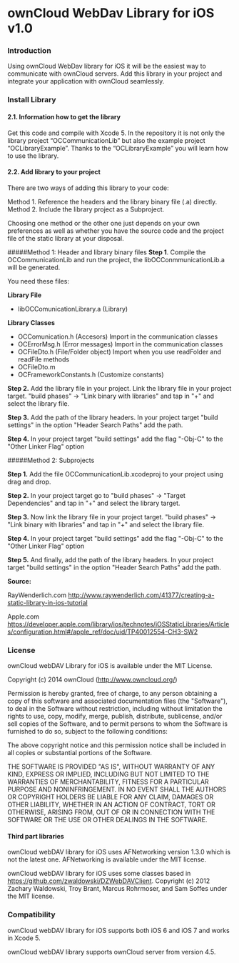 # ownCloud WebDav Library for iOS v1.0

### Introduction
Using ownCloud WebDav library for iOS it will be the easiest way to communicate with ownCloud servers.
Add this library in your project and integrate your application with ownCloud seamlessly.

### Install Library
#### 2.1. Information how to get the library
Get this code and compile with Xcode 5. In the repository it is not only the library project “OCCommunicationLib” but also the example project “OCLibraryExample”. Thanks to the “OCLibraryExample” you will learn how to use the library.
#### 2.2. Add library to your project
There are two ways of adding this library to your code:

Method 1. Reference the headers and the library binary file (.a) directly.
Method 2. Include the library project as a Subproject.

Choosing one method or the other one just depends on your own preferences as well as whether you have the source code and the project file of the static library at your disposal.

#####Method 1: Header and library binary files
__Step 1__.  Compile the OCCommunicationLib and run the project, the libOCConmmunicationLib.a will be generated. 

You need these files: 

__Library File__

* libOCComunicationLibrary.a (Library) 

__Library Classes__

* OCComunication.h (Accesors) Import in the communication classes
* OCErrorMsg.h (Error messages) Import in the communication classes
* OCFileDto.h (File/Folder object) Import when you use readFolder and readFile methods
* OCFileDto.m
* OCFrameworkConstants.h (Customize constants)

__Step 2.__  Add the library file in your project.  Link the library file in your project target. "build phases" -> "Link binary with libraries" and tap in "+" and select the library file.

  
__Step 3.__  Add the path of the library headers. In your project target "build settings" in the option "Header Search Paths" add the path.

__Step 4.__  In your project target "build settings" add the flag "-Obj-C" to the "Other Linker Flag" option


#####Method 2: Subprojects

__Step 1.__ Add the file OCCommunicationLib.xcodeproj to your project using drag and drop.


__Step 2.__ In your project target go to "build phases" -> "Target Dependencies" and tap in "+" and select the library target.

__Step 3.__ Now link the library file in your project target. "build phases" -> "Link binary with libraries" and tap in "+" and select the library file.

__Step 4.__ In your project target "build settings" add the flag "-Obj-C" to the "Other Linker Flag" option

__Step 5.__ And finally, add the path of the library headers. In your project target "build settings" in the option "Header Search Paths" add the path.

__Source:__

RayWenderlich.com <http://www.raywenderlich.com/41377/creating-a-static-library-in-ios-tutorial>
 
Apple.com <https://developer.apple.com/library/ios/technotes/iOSStaticLibraries/Articles/configuration.html#/apple_ref/doc/uid/TP40012554-CH3-SW2>

###  License

ownCloud webDAV Library for iOS is available under the MIT License. 
 
Copyright (c) 2014 ownCloud (http://www.owncloud.org/)

Permission is hereby granted, free of charge, to any person obtaining a copy
of this software and associated documentation files (the "Software"), to deal
in the Software without restriction, including without limitation the rights
to use, copy, modify, merge, publish, distribute, sublicense, and/or sell
copies of the Software, and to permit persons to whom the Software is
furnished to do so, subject to the following conditions:

The above copyright notice and this permission notice shall be included in
all copies or substantial portions of the Software.

THE SOFTWARE IS PROVIDED "AS IS", WITHOUT WARRANTY OF ANY KIND, EXPRESS OR IMPLIED, INCLUDING BUT NOT LIMITED TO THE WARRANTIES OF MERCHANTABILITY, FITNESS FOR A PARTICULAR PURPOSE AND NONINFRINGEMENT. IN NO EVENT SHALL THE AUTHORS OR COPYRIGHT HOLDERS BE LIABLE FOR ANY CLAIM, DAMAGES OR OTHER LIABILITY, WHETHER IN AN ACTION OF CONTRACT, TORT OR OTHERWISE, ARISING FROM, OUT OF OR IN CONNECTION WITH THE SOFTWARE OR THE USE OR OTHER DEALINGS IN
THE SOFTWARE.

#### Third part libraries

ownCloud webDAV library for iOS uses AFNetworking version 1.3.0 which is not the latest one. AFNetworking is available under the MIT license. 

ownCloud webDAV library for iOS uses some classes based in  https://github.com/zwaldowski/DZWebDAVClient. Copyright (c) 2012 Zachary Waldowski, Troy Brant, Marcus Rohrmoser, and Sam Soffes under the MIT license.


### Compatibility

ownCloud webDAV library for iOS supports both iOS 6 and iOS 7 and works in Xcode 5.

ownCloud webDAV library supports ownCloud server from version 4.5.




